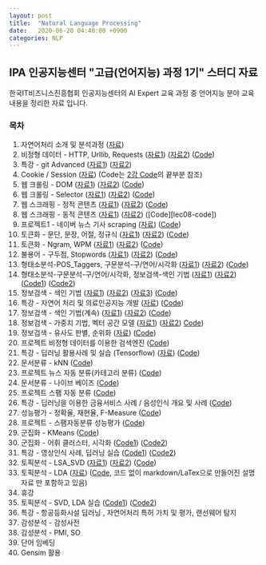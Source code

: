 ```yaml
---
layout: post
title:  "Natural Language Processing"
date:   2020-06-20 04:40:00 +0900
categories: NLP
---
```


## IPA 인공지능센터 "고급(언어지능) 과정 1기" 스터디 자료

한국IT비즈니스진흥협회 인공지능센터의 AI Expert 교육 과정 중 언어지능 분야 교육 내용을 정리한 자료 입니다.

### 목차

1. 자연어처리 소개 및 분석과정 ([자료][lec01-doc])
1. 비정형 데이터 - HTTP, Urllib, Requests ([자료1][lec02-doc1]) ([자료2][lec02-doc2]) ([Code][lec02-code])
1. 특강 - git Advanced ([자료1][lec03-doc1]) ([자료2][lec03-doc2])
1. Cookie / Session ([자료][lec04-doc]) (Code는 [2강 Code][lec02-code]의 끝부분 참조)
1. 웹 크롤링 - DOM ([자료1][lec05-doc1]) ([자료2][lec05-doc2]) ([Code][lec05-code])
1. 웹 크롤링 - Selector ([자료1][lec06-doc1]) ([자료2][lec06-doc2]) ([Code][lec06-code])
1. 웹 스크래핑 - 정적 콘텐츠 ([자료1][lec07-doc1]) ([자료2][lec07-doc2]) ([Code][lec07-code])
1. 웹 스크래핑 - 동적 콘텐츠 ([자료1][lec08-doc1]) ([자료2][lec08-doc2]) ([Code][lec08-code])
1. 프로젝트1 - 네이버 뉴스 기사 scraping ([자료][lec09-doc]) ([Code][lec09-code])
1. 토큰화 - 문단, 문장, 어절, 정규식 ([자료1][lec10-doc1]) ([자료2][lec10-doc2]) ([Code][lec10-code])
1. 토큰화 - Ngram, WPM ([자료1][lec11-doc1]) ([자료2][lec11-doc2]) ([Code][lec11-code])
1. 불용어 - 구두점, Stopwords ([자료1][lec12-doc1]) ([자료2][lec12-doc2]) ([Code][lec12-code])
1. 형태소분석-POS_Taggers, 구문분석-구/연어/시각화 ([자료1][lec13-doc1]) ([자료2][lec13-doc2]) ([Code][lec13-code])
1. 형태소분석-구문분석-구/연어/시각화, 정보검색-색인 기법 ([자료1][lec14-doc1]) ([자료2][lec14-doc2]) ([Code1][lec14-code1]) ([Code2][lec14-code2])
1. 정보검색 - 색인 기법 ([자료1][lec15-doc1]) ([자료2][lec15-doc2]) ([자료3][lec15-doc3]) ([Code][lec15-code])
1. 특강 - 자연어 처리 및 의료인공지능 개발 ([자료][lec16-doc]) ([Code][lec16-code])
1. 정보검색 - 색인 기법(계속) ([자료1][lec17-doc1]) ([자료2][lec17-doc2]) ([Code][lec17-code])
1. 정보검색 - 가중치 기법, 벡터 공간 모델 ([자료1][lec18-doc1]) ([자료2][lec18-doc2]) [Code][lec18-code])
1. 정보검색 - 유사도 판별, 순위화 ([자료][lec19-doc]) ([Code][lec19-code])
1. 프로젝트 비정형 데이터를 이용한 검색엔진 ([Code][lec20-code])
1. 특강 - 딥러닝 활용사례 및 실습 (Tensorflow) ([자료][lec21-doc]) ([Code][lec21-code])
1. 문서분류 - kNN ([Code][lec22-code])
1. 프로젝트 뉴스 자동 분류(카테고리 분류) ([Code][lec23-code])
1. 문서분류 - 나이브 베이즈 ([Code][lec24-code])
1. 프로젝트 스팸 자동 분류 ([Code][lec25-code])
1. 특강 - 딥러닝을 이용한 금융서비스 사례 / 음성인식 개요 및 사례 ([Code][lec26-code])
1. 성능평가 - 정확율, 재현율, F-Measure ([Code][lec27-code])
1. 프로젝트 - 스팸자동분류 성능평가 ([Code][lec28-code])
1. 군집화 - KMeans ([Code][lec29-code])
1. 군집화 - 어휘 클러스터, 시각화 ([Code1][lec30-code1]) ([Code2][lec30-code2])
1. 특강 - 영상인식 사례, 딥러닝 실습 ([Code1][lec31-code1]) ([Code2][lec31-code2])
1. 토픽분석 - LSA_SVD ([자료1][lec32-doc1]) ([자료2][lec32-doc2]) ([Code][lec32-code])
1. 토픽분석 - LDA ([자료][lec33-doc]) ([Code][lec33-code], 코드 없이 markdown/LaTex으로 만들어진 설명자료 만 포함하고 있음)
1. 휴강
1. 토픽분석 - SVD, LDA 실습 ([Code1][lec35-code1]) ([Code2][lec35-code2])
1. 특강 - 항공등화시설 딥러닝 , 자연어처리 특허 가치 및 평가, 랜선웨어 탐지
1. 감성분석 - 감성사전
1. 감성분석 - PMI, SO
1. 단어 임베딩
1. Gensim 활용

[lec01-doc]: https://github.com/sungalex/nlp/blob/master/documents/01.NLP%20-%20자연어처리%20소개%20및%20분석과정.pdf
[lec02-doc1]: https://github.com/sungalex/nlp/blob/master/documents/02.HTTP%20-%20비정형%20데이터%20-%20HTTP_Urllib_Requests.pdf
[lec02-doc2]: https://github.com/sungalex/nlp/blob/master/documents/02.20190305(인공지능%20고급반).html
[lec02-code]: https://github.com/sungalex/nlp/blob/master/lecture02-HTTP.ipynb
[lec03-doc1]: https://github.com/sungalex/nlp/blob/master/documents/03.오픈소스개발방식_QA통합_git_advanced.pdf
[lec03-doc2]: https://github.com/sungalex/nlp/blob/master/documents/03.Git-training-v3.pdf
[lec04-doc]: https://github.com/sungalex/nlp/blob/master/documents/04.20190307(인공지능%20고급반)%20-%20cookie_session.html
[lec05-doc1]: https://github.com/sungalex/nlp/blob/master/documents/05.웹%20크롤링%20-%20DOM.pdf
[lec05-doc2]: https://github.com/sungalex/nlp/blob/master/documents/05.20190308(인공지능%20고급반).html
[lec05-code]: https://github.com/sungalex/nlp/blob/master/lecture05-DOM.ipynb
[lec06-doc1]: https://github.com/sungalex/nlp/blob/master/documents/06.Crawling.pdf
[lec06-doc2]: https://github.com/sungalex/nlp/blob/master/documents/06.20190311(인공지능%20고급반).html
[lec06-code]: https://github.com/sungalex/nlp/blob/master/lecture06-CSS_Selector_crawling.ipynb
[lec07-doc1]: .https://github.com/sungalex/nlp/blob/master/documents/07.Scraping.pdf
[lec07-doc2]: https://github.com/sungalex/nlp/blob/master/documents/07.20190312(인공지능%20고급반).html
[lec07-code]: https://github.com/sungalex/nlp/blob/master/lecture07-scraping.ipynb
[lec08-doc1]: https://github.com/sungalex/nlp/blob/master/documents/08.DHTML.pdf
[lec08-doc2]: https://github.com/sungalex/nlp/blob/master/documents/08.20190313(인공지능%20고급반).html
[lec08-dode]: https://github.com/sungalex/nlp/blob/master/lecture08-scraping-DHTML.ipynb
[lec09-doc]: https://github.com/sungalex/nlp/blob/master/documents/09.20190314(인공지능%20고급반).html
[lec09-code]: https://github.com/sungalex/nlp/blob/master/lecture09-project1-naver_news_scraping.ipynb
[lec10-doc1]: https://github.com/sungalex/nlp/blob/master/documents/10.Preprocessing1-토큰화-문장_어절.pdf
[lec10-doc2]: https://github.com/sungalex/nlp/blob/master/documents/10.20190315(인공지능%20고급반).html
[lec10-code]: https://github.com/sungalex/nlp/blob/master/lecture10-NLP개요_KoNLPy_NLTK.ipynb
[lec11-doc1]: https://github.com/sungalex/nlp/blob/master/documents/11.Preprocessing2-Ngram_WPM.pdf
[lec11-doc2]: https://github.com/sungalex/nlp/blob/master/documents/11.20190318(인공지능%20고급반).html
[lec11-code]: https://github.com/sungalex/nlp/blob/master/lecture11-NLTK_Text-Ngram-WPM-EmpiricalLaw.ipynb
[lec12-doc1]: https://github.com/sungalex/nlp/blob/master/documents/12.Normalization-불용어-Punctuation_stopwords.pdf
[lec12-doc2]: https://github.com/sungalex/nlp/blob/master/documents/12.20190319(인공지능%20고급반).html
[lec12-code]: https://github.com/sungalex/nlp/blob/master/lecture12-Text_Normalization.ipynb
[lec13-doc1]: https://github.com/sungalex/nlp/blob/master/documents/13.POS-Parse_Tree.pdf
[lec13-doc2]: https://github.com/sungalex/nlp/blob/master/documents/13.20190320(인공지능%20고급반).html
[lec13-code]: https://github.com/sungalex/nlp/blob/master/lecture13-형태소분석_POS_Taggers-구문분석_구_연어_시각화.ipynb
[lec14-doc1]: https://github.com/sungalex/nlp/blob/master/documents/14.20190321(인공지능%20고급반).html
[lec14-doc2]: https://github.com/sungalex/nlp/blob/master/documents/14.Introduction_to_Information_Retrieval.pdf
[lec14-code1]: https://github.com/sungalex/nlp/blob/master/lecture14-1-parser_wordcloud.ipynb
[lec14-code2]: https://github.com/sungalex/nlp/blob/master/lecture14-2-정보검색_색인기법.ipynb
[lec15-doc1]: https://github.com/sungalex/nlp/blob/master/documents/15-1.Search_Engine_Architecture.pdf
[lec15-doc2]: https://github.com/sungalex/nlp/blob/master/documents/15-2.Crawler_and_Text_Analysis.pdf
[lec15-doc3]: https://github.com/sungalex/nlp/blob/master/documents/15.20190322(인공지능%20고급반).html
[lec15-code]: https://github.com/sungalex/nlp/blob/master/lecture15-정보검색_색인기법(계속).ipynb
[lec16-doc]: https://github.com/sungalex/nlp/blob/master/documents/16.특강-자연어_처리_및_의료인공지능_개발.pdf
[lec16-code]: https://github.com/sungalex/nlp/blob/master/lecture16-특강-자연어_처리_및_의료인공지능_개발.ipynb
[lec17-doc1]: https://github.com/sungalex/nlp/blob/master/documents/17.Inverted_Index.pdf
[lec17-doc2]: https://github.com/sungalex/nlp/blob/master/documents/17.20190326(인공지능%20고급반).html
[lec17-code]: https://github.com/sungalex/nlp/blob/master/lecture17-정보검색_색인기법(계속).ipynb
[lec18-doc1]: https://github.com/sungalex/nlp/blob/master/documents/18.Boolean_and_Vector_Space_model.pdf
[lec18-doc2]: https://github.com/sungalex/nlp/blob/master/documents/18.20190327(인공지능%20고급반).html
[lec18-code]: https://github.com/sungalex/nlp/blob/master/lecture18-정보검색-벡터공간모델.ipynb
[lec19-doc]: https://github.com/sungalex/nlp/blob/master/documents/19.20190328(인공지능%20고급반).html
[lec19-code]: https://github.com/sungalex/nlp/blob/master/lecture19-정보검색-유사도판별-순위화.ipynb
[lec20-code]: https://github.com/sungalex/nlp/blob/master/lecture20-project2-Information_Retrieval_System.ipynb
[lec21-doc]: https://github.com/sungalex/nlp/blob/master/documents/21.인공지능특강_190401.pdf
[lec21-code]: https://github.com/sungalex/nlp/blob/master/lecture21-tensorflow_keras.ipynb
[lec22-code]: https://github.com/sungalex/nlp/blob/master/lecture22-classification_statistical_probabilistic.ipynb
[lec23-code]: https://github.com/sungalex/nlp/blob/master/lecture23-project3-Information_Retrieval-KNN_category_classification.ipynb
[lec24-code]: https://github.com/sungalex/nlp/blob/master/lecture24-Naive_Bayes_Classification.ipynb
[lec25-code]: https://github.com/sungalex/nlp/blob/master/lecture25-project4-spam-mail_classification.ipynb
[lec26-code]: https://github.com/sungalex/nlp/blob/master/lecture26-특강-금융_모델링_Use_Case-Fraud_Detection.ipynb
[lec27-code]: https://github.com/sungalex/nlp/blob/master/lecture27-Evaluation-정확도_재현율_F-Measure.ipynb
[lec28-code]: https://github.com/sungalex/nlp/blob/master/lecture28-project5-뉴스기사분류_성능평가.ipynb
[lec29-code]: https://github.com/sungalex/nlp/blob/master/lecture29-군집화_KMeans.ipynb
[lec30-code1]: https://github.com/sungalex/nlp/blob/master/lecture30-군집화-어휘_클러스터_시각화(29강_포함).ipynb
[lec30-code2]: https://github.com/sungalex/nlp/blob/master/lecture30-project6-뉴스데이터_클러스터_시각화.ipynb
[lec31-code1]: https://github.com/sungalex/nlp/blob/master/lecture31-케라스_창시자에게_배우는_딥러닝-2.1-a-first-look-at-a-neural-network.ipynb
[lec31-code2]: https://github.com/sungalex/nlp/blob/master/lecture31-케라스_창시자에게_배우는_딥러닝-5.1-introduction-to-convnets.ipynb
[lec32-doc1]: https://github.com/sungalex/nlp/blob/master/documents/32.Latent_Semantic_Indexing.pdf
[lec32-doc2]: https://github.com/sungalex/nlp/blob/master/documents/32.20190416(인공지능%20고급반).html
[lec32-code]: https://github.com/sungalex/nlp/blob/master/lecture32-토픽분석_LSA(Latent_Semantic_Analysis)-SVD(Singular_Value_Decomposition).ipynb
[lec33-doc]: https://github.com/sungalex/nlp/blob/master/documents/33.LDA.pdf
[lec33-code]: https://github.com/sungalex/nlp/blob/master/lecture33-토픽분석-LDA(Latent_Dirichlet_Allocation).ipynb
[lec35-code1]: https://github.com/sungalex/nlp/blob/master/lecture35-토픽분석_SVD_Exam.ipynb
[lec35-code2]: https://github.com/sungalex/nlp/blob/master/lecture35-LDA_Exam.ipynb
